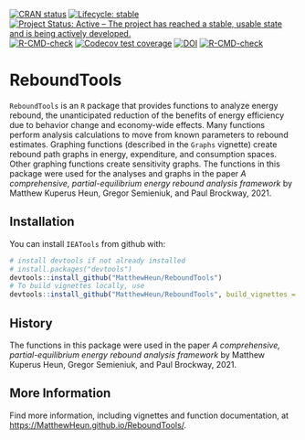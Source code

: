 
<!-- README.md is generated from README.Rmd. Please edit README.Rmd -->

<!-- badges: start -->

[![CRAN
status](https://www.r-pkg.org/badges/version/ReboundTools)](https://cran.r-project.org/package=ReboundTools)
[![Lifecycle:
stable](https://img.shields.io/badge/lifecycle-stable-brightgreen.svg)](https://lifecycle.r-lib.org/articles/stages.html#stable)
[![Project Status: Active – The project has reached a stable, usable
state and is being actively
developed.](https://www.repostatus.org/badges/latest/active.svg)](https://www.repostatus.org/#active)
[![R-CMD-check](https://github.com/MatthewHeun/ReboundTools/workflows/R-CMD-check/badge.svg)](https://github.com/MatthewHeun/ReboundTools/actions)
[![Codecov test
coverage](https://codecov.io/gh/MatthewHeun/ReboundTools/graph/badge.svg)](https://app.codecov.io/gh/MatthewHeun/ReboundTools)
[![DOI](https://zenodo.org/badge/DOI/10.5281/zenodo.4999846.svg)](https://doi.org/10.5281/zenodo.4999846)
[![R-CMD-check](https://github.com/MatthewHeun/ReboundTools/actions/workflows/R-CMD-check.yaml/badge.svg)](https://github.com/MatthewHeun/ReboundTools/actions/workflows/R-CMD-check.yaml)
<!-- badges: end -->

# ReboundTools

`ReboundTools` is an `R` package that provides functions to analyze
energy rebound, the unanticipated reduction of the benefits of energy
efficiency due to behavior change and economy-wide effects. Many
functions perform analysis calculations to move from known parameters to
rebound estimates. Graphing functions (described in the `Graphs`
vignette) create rebound path graphs in energy, expenditure, and
consumption spaces. Other graphing functions create sensitivity graphs.
The functions in this package were used for the analyses and graphs in
the paper *A comprehensive, partial-equilibrium energy rebound analysis
framework* by Matthew Kuperus Heun, Gregor Semieniuk, and Paul Brockway,
2021.

## Installation

<!-- You can install `ReboundTools` from CRAN with: -->

<!-- ```{r CRAN-installation, eval = FALSE} -->

<!-- install.packages("ReboundTools") -->

<!-- ``` -->

<!-- You can install a recent development version of `ReboundTools` from github with: -->

You can install `IEATools` from github with:

``` r
# install devtools if not already installed
# install.packages("devtools")
devtools::install_github("MatthewHeun/ReboundTools")
# To build vignettes locally, use
devtools::install_github("MatthewHeun/ReboundTools", build_vignettes = TRUE)
```

## History

The functions in this package were used in the paper *A comprehensive,
partial-equilibrium energy rebound analysis framework* by Matthew
Kuperus Heun, Gregor Semieniuk, and Paul Brockway, 2021.

## More Information

Find more information, including vignettes and function documentation,
at <https://MatthewHeun.github.io/ReboundTools/>.
